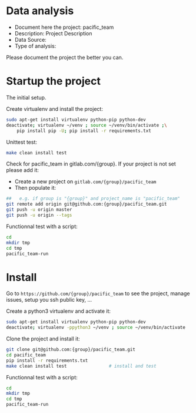 # Data analysis
- Document here the project: pacific_team
- Description: Project Description
- Data Source:
- Type of analysis:

Please document the project the better you can.

# Startup the project

The initial setup.

Create virtualenv and install the project:
```bash
sudo apt-get install virtualenv python-pip python-dev
deactivate; virtualenv ~/venv ; source ~/venv/bin/activate ;\
    pip install pip -U; pip install -r requirements.txt
```

Unittest test:
```bash
make clean install test
```

Check for pacific_team in gitlab.com/{group}.
If your project is not set please add it:

- Create a new project on `gitlab.com/{group}/pacific_team`
- Then populate it:

```bash
##   e.g. if group is "{group}" and project_name is "pacific_team"
git remote add origin git@github.com:{group}/pacific_team.git
git push -u origin master
git push -u origin --tags
```

Functionnal test with a script:

```bash
cd
mkdir tmp
cd tmp
pacific_team-run
```

# Install

Go to `https://github.com/{group}/pacific_team` to see the project, manage issues,
setup you ssh public key, ...

Create a python3 virtualenv and activate it:

```bash
sudo apt-get install virtualenv python-pip python-dev
deactivate; virtualenv -ppython3 ~/venv ; source ~/venv/bin/activate
```

Clone the project and install it:

```bash
git clone git@github.com:{group}/pacific_team.git
cd pacific_team
pip install -r requirements.txt
make clean install test                # install and test
```
Functionnal test with a script:

```bash
cd
mkdir tmp
cd tmp
pacific_team-run
```
